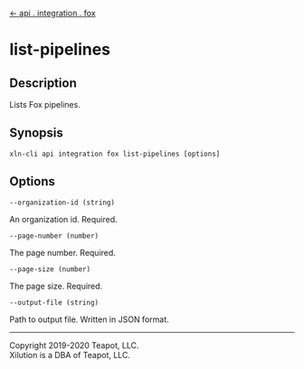 [<- api . integration . fox](index.md)

# list-pipelines

## Description

Lists Fox pipelines.

## Synopsis

```
xln-cli api integration fox list-pipelines [options]
```

## Options

`--organization-id (string)`

An organization id. Required.

`--page-number (number)`

The page number. Required.

`--page-size (number)`

The page size. Required.

`--output-file (string)`

Path to output file. Written in JSON format.

---

Copyright 2019-2020 Teapot, LLC.  
Xilution is a DBA of Teapot, LLC.
